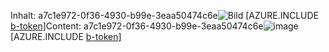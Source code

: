 <span data-ttu-id="02cf5-101">Inhalt: a7c1e972-0f36-4930-b99e-3eaa50474c6e![Bild](a57944ae-8d42-4ce2-9206-2e5421e433e2.png)
[AZURE.INCLUDE [b-token](6093f5b7-f021-4390-85f5-336c1a33c01c.md)]</span><span class="sxs-lookup"><span data-stu-id="02cf5-101">Content: a7c1e972-0f36-4930-b99e-3eaa50474c6e![image](a57944ae-8d42-4ce2-9206-2e5421e433e2.png)
[AZURE.INCLUDE [b-token](6093f5b7-f021-4390-85f5-336c1a33c01c.md)]</span></span>
